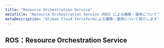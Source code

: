 ```yaml
---
title: "Resource Orchestration Service"
metaTitle: "Resource Orchestration Service（ROS）による構築・運用について"
metaDescription: "Alibab Cloud Terraformによる構築・運用について紹介します"
---
```


## ROS：Resource Orchestration Service

